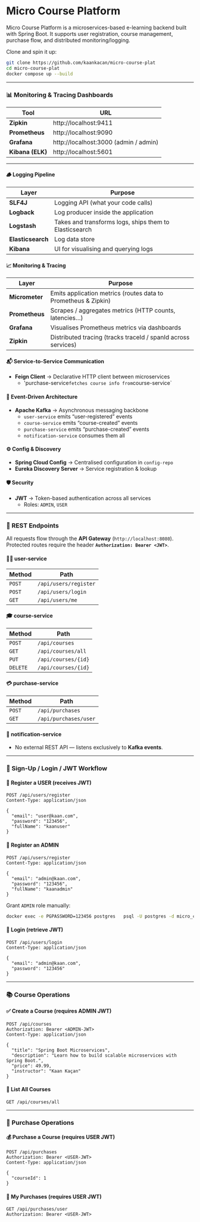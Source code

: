 # Micro Course Platform 
Micro Course Platform is a microservices-based e-learning backend built with Spring Boot. It supports user registration, course management, purchase flow, and distributed monitoring/logging.


Clone and spin it up:

```bash
git clone https://github.com/kaankacan/micro-course-plat
cd micro-course-plat
docker compose up --build
```

---

### 📊 Monitoring & Tracing Dashboards

| Tool | URL |
| ---- | --- |
| **Zipkin** | http://localhost:9411 |
| **Prometheus** | http://localhost:9090 |
| **Grafana** | http://localhost:3000  (admin / admin) |
| **Kibana (ELK)** | http://localhost:5601 |

---

#### 🪵 Logging Pipeline

| Layer | Purpose |
| ----- | ------- |
| **SLF4J** | Logging API (what your code calls) |
| **Logback** | Log producer inside the application |
| **Logstash** | Takes and transforms logs, ships them to Elasticsearch |
| **Elasticsearch** | Log data store |
| **Kibana** | UI for visualising and querying logs |

#### 📈 Monitoring & Tracing

| Layer | Purpose |
| ----- | ------- |
| **Micrometer** | Emits application metrics (routes data to Prometheus & Zipkin) |
| **Prometheus** | Scrapes / aggregates metrics (HTTP counts, latencies…) |
| **Grafana** | Visualises Prometheus metrics via dashboards |
| **Zipkin** | Distributed tracing (tracks traceId / spanId across services) |

#### 📬 Service-to-Service Communication
- **Feign Client** → Declarative HTTP client between microservices  
  - 'purchase-service` fetches course info from `course-service`

#### 📣 Event-Driven Architecture
- **Apache Kafka** → Asynchronous messaging backbone  
  - `user-service` emits “user-registered” events  
  - `course-service` emits “course-created” events  
  - `purchase-service` emits “purchase-created” events  
  - `notification-service` consumes them all

#### ⚙️ Config & Discovery
- **Spring Cloud Config** → Centralised configuration in `config-repo`
- **Eureka Discovery Server** → Service registration & lookup

#### 🛡️ Security
- **JWT** → Token-based authentication across all services  
  - Roles: `ADMIN`, `USER`

---

### 🔁 REST Endpoints

All requests flow through the **API Gateway** (`http://localhost:8080`).  
Protected routes require the header **`Authorization: Bearer <JWT>`**.

#### 🧑‍💻 user-service
| Method | Path |
| ------ | ---- |
| `POST` | `/api/users/register` |
| `POST` | `/api/users/login` |
| `GET`  | `/api/users/me` |

#### 🎓 course-service
| Method | Path |
| ------ | ---- |
| `POST`   | `/api/courses` |
| `GET`    | `/api/courses/all` |
| `PUT`    | `/api/courses/{id}` |
| `DELETE` | `/api/courses/{id}` |

#### 💳 purchase-service
| Method | Path |
| ------ | ---- |
| `POST` | `/api/purchases` |
| `GET`  | `/api/purchases/user` |

#### 📣 notification-service
- No external REST API — listens exclusively to **Kafka events**.

---

### 🔐 Sign-Up / Login / JWT Workflow

#### 👤 Register a USER (receives JWT)

```http
POST /api/users/register
Content-Type: application/json

{
  "email": "user@kaan.com",
  "password": "123456",
  "fullName": "kaanuser"
}
```

#### 👑 Register an ADMIN

```http
POST /api/users/register
Content-Type: application/json

{
  "email": "admin@kaan.com",
  "password": "123456",
  "fullName": "kaanadmin"
}
```

Grant `ADMIN` role manually:

```bash
docker exec -e PGPASSWORD=123456 postgres   psql -U postgres -d micro_course_userdb   -c "UPDATE users SET role = 'ADMIN' WHERE id = 2;"
```

#### 🔑 Login (retrieve JWT)

```http
POST /api/users/login
Content-Type: application/json

{
  "email": "admin@kaan.com",
  "password": "123456"
}
```

---

### 📚 Course Operations

#### ✅ Create a Course (requires **ADMIN** JWT)

```http
POST /api/courses
Authorization: Bearer <ADMIN-JWT>
Content-Type: application/json

{
  "title": "Spring Boot Microservices",
  "description": "Learn how to build scalable microservices with Spring Boot.",
  "price": 49.99,
  "instructor": "Kaan Kaçan"
}
```

#### 📖 List All Courses

```http
GET /api/courses/all
```

---

### 🛒 Purchase Operations

#### 💰 Purchase a Course (requires **USER** JWT)

```http
POST /api/purchases
Authorization: Bearer <USER-JWT>
Content-Type: application/json

{
  "courseId": 1
}
```

#### 🧾 My Purchases (requires **USER** JWT)

```http
GET /api/purchases/user
Authorization: Bearer <USER-JWT>
```
